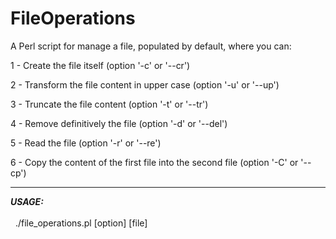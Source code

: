 # FileOperations
A Perl script for manage a file, populated by default, where you can:

1 - Create the file itself (option '-c' or '--cr') <br>

2 - Transform the file content in upper case (option '-u' or '--up') <br>

3 - Truncate the file content (option '-t' or '--tr') <br>

4 - Remove definitively the file (option '-d' or '--del') <br>

5 - Read the file (option '-r' or '--re') <br>

6 - Copy the content of the first file into the second file (option '-C' or '--cp')
<hr>
<em><strong> USAGE: </strong></em><br><br>
&nbsp; ./file_operations.pl [option] [file]
